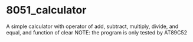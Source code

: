 # 8051_calculator
A simple calculator with operator of add, subtract, multiply, divide, and equal, and function of clear
NOTE: the program is only tested by AT89C52
